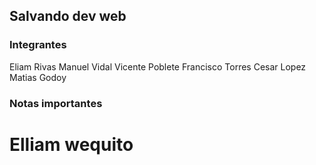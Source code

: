 

## Salvando dev web

### Integrantes

Eliam Rivas
Manuel Vidal
Vicente Poblete
Francisco Torres
Cesar Lopez
Matias Godoy

### Notas importantes

# Elliam wequito
